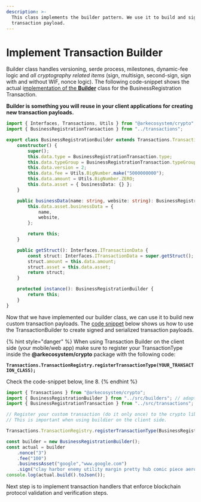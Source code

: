 ```yaml
---
description: >-
  This class implements the builder pattern. We use it to build and sign
  transaction payload.
---
```


# Implement Transaction Builder

Builder class handles versioning, serde process, milestones, dynamic-fee logic and _all cryptography related items_ \(sign, multisign, second-sign, sign with and without WIF, nonce logic\). The following code-snippet shows the actual i[mplementation of the **Builder**](https://github.com/learn-ark/dapp-custom-transaction-example/blob/master/src/builders/BusinessRegistrationBuilder.ts#L4) class for the BusinessRegistration Transaction.

**Builder is something you will reuse in your client applications for creating new transaction payloads.**

```typescript
import { Interfaces, Transactions, Utils } from "@arkecosystem/crypto";
import { BusinessRegistrationTransaction } from "../transactions";

export class BusinessRegistrationBuilder extends Transactions.TransactionBuilder<BusinessRegistrationBuilder> {
    constructor() {
        super();
        this.data.type = BusinessRegistrationTransaction.type;
        this.data.typeGroup = BusinessRegistrationTransaction.typeGroup;
        this.data.version = 2;
        this.data.fee = Utils.BigNumber.make("5000000000");
        this.data.amount = Utils.BigNumber.ZERO;
        this.data.asset = { businessData: {} };
    }

    public businessData(name: string, website: string): BusinessRegistrationBuilder {
        this.data.asset.businessData = {
            name,
            website,
        };

        return this;
    }

    public getStruct(): Interfaces.ITransactionData {
        const struct: Interfaces.ITransactionData = super.getStruct();
        struct.amount = this.data.amount;
        struct.asset = this.data.asset;
        return struct;
    }

    protected instance(): BusinessRegistrationBuilder {
        return this;
    }
}
```

Now that we have implemented our builder class, we can use it to build new custom transaction payloads. The [code snippet](https://github.com/learn-ark/dapp-custom-transaction-example/blob/master/__tests__/test.test.ts#L13-L17) below shows us how to use the TransactionBuilder to create signed and serialized transaction payloads.

{% hint style="danger" %}
When using Transaction Builder on the client side \(your mobile/web app\) make sure to register your TransactionType inside the **@arkecosystem/crypto** package with the following code:

**`Transactions.TransactionRegistry.registerTransactionType(YOUR_TRANSACTION_CLASS);`**

Check the code-snippet below, line 8.
{% endhint %}

```typescript
import { Transactions } from "@arkecosystem/crypto";
import { BusinessRegistrationBuilder } from "../src/builders"; // adapt to your directory structure
import { BusinessRegistrationTransaction } from "../src/transactions"; // adapt to your directory structure

// Register your custom transaction (do it only once) to the crypto library, 
// This is important when using buildier on the client side.

Transactions.TransactionRegistry.registerTransactionType(BusinessRegistrationTransaction);

const builder = new BusinessRegistrationBuilder();
const actual = builder
    .nonce("3")
    .fee("100")
    .businessAsset("google","www.google.com")
    .sign("clay harbor enemy utility margin pretty hub comic piece aerobic umbrella acquire");
console.log(actual.build().toJson());
```

Next step is to implement transaction handlers that enforce blockchain protocol validation and verification steps.


